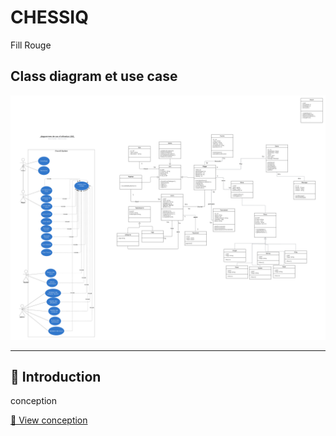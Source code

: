 # CHESSIQ
Fill Rouge

## Class diagram et use case

![Class diagram et use case](./conception.png)  

---
## 📜 Introduction
 conception

[🔗 View conception](https://lucid.app/lucidchart/b67f3570-cd20-482a-ade2-333ae1f71410/edit?viewport_loc=-2401%2C-1889%2C6455%2C2681%2C0_0&invitationId=inv_d8dc5726-f865-44f2-8f9b-302384843481)

